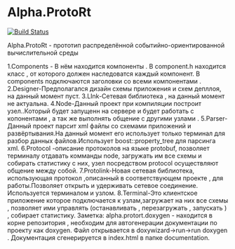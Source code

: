 Alpha.ProtoRt
=============

[![Build Status](https://travis-ci.org/Automiq/alpha.protort.svg?branch=master)](https://travis-ci.org/Automiq/alpha.protort)

Alpha.ProtoRt - прототип распределённой событийно-ориентированной вычислительной среды

1.Components - В нём находится компоненты . В component.h находится класс , от которого должен наследоватся каждый компонент. В components подключаются заголовки со всеми компонентами .
2.Designer-Предполагался дизайн схемы приложения и схем депллоя, на данный момент пуст.
3.LInk-Сетевая библиотека , на данный момент не актуальна.
4.Node-Данный проект при компиляции построит узел..Который будет запущенн на сервере и будет работать с копонентами , а так же выполнять общение с другими узлами .
5.Parser-Данный проект парсит xml файлы со схемами приложений и развёртывания.На данный момент его использует только терминал для разбор данных файлов.Использует boost::property_tree для парсинга xml.
6.Protocol -описание протоколов на языке protobuf, позволяет терминалу отдавать комманды node, загружать им все схемы и собирать статистику с них, узел посредством protocol осуществляют общение между собой.
7.Protolink-Новая сетевая библиотека, использующая протокол ,описанный в соответствующем проекте , для работы.Позволяет открыть и удерживать сетевое соединение. Используется терминалом и узлом.
8.Terminal-Это клиентское приложение которое подключается к узлам,загружает на них все схемы , позволяет ими управлять (останавливать , перезагружать , запускать ) , собирает статистику.
Заметка: alpha.protort.doxygen - находится в корне репозитория , необходим для автогенерации документации по проекту как doxygen. Файл открывается в doxywizard->run->run doxygen . Документация сгенерируется в index.html в папке documentation.
